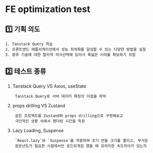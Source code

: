 # FE optimization test

## 1️⃣ 기획 의도

    1. Tanstack Query 학습
    2. 프론트엔드 애플리케이션에서 성능 최적화를 달성할 수 있는 다양한 방법을 실험
    3. 향후 기술에 대한 합리적 의사선택에 있어서 폭넓은 시야를 확보하기 위함

## 2️⃣ 테스트 종류

1. Tanstack Query VS Axios, useState
   ```
    Tanstack Query로 서버 데이터 패칭의 이점을 파악
   ```
2. props drilling VS Zustand

   ```
    같은 프로젝트를 Zustand와 props drilling으로 구현해보고
    극단적인 상황 속에서 렌더링 시간을 측정
   ```

3. Lazy Loading, Suspense

   ```
    `React.lazy`와 `Suspense`를 적용하여 초기 번들 크기를 줄이고, 무거운
    컴포넌트가 필요한 시점에서만 로드되게끔 했을 때 유의미한 속도차이가 있는지
   ```
